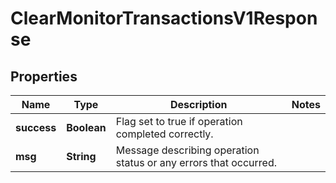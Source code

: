

# ClearMonitorTransactionsV1Response


## Properties

| Name | Type | Description | Notes |
|------------ | ------------- | ------------- | -------------|
|**success** | **Boolean** | Flag set to true if operation completed correctly. |  |
|**msg** | **String** | Message describing operation status or any errors that occurred. |  |




